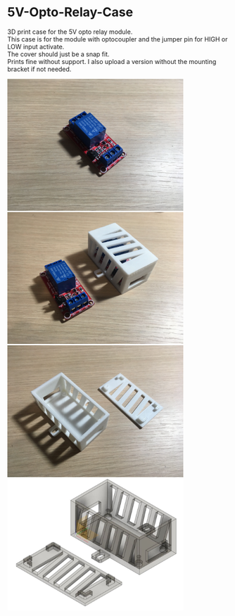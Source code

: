 # 5V-Opto-Relay-Case
3D print case for the 5V opto relay module.   
This case is for the module with optocoupler and the jumper pin for HIGH or LOW input activate.    
The cover should just be a snap fit.   
Prints fine without support.
I also upload a version without the mounting bracket if not needed.

<img src="https://github.com/RokubanRKB/5V-Opto-Relay-Case/blob/master/img/IMG_3578.JPG" width="400">
<img src="https://github.com/RokubanRKB/5V-Opto-Relay-Case/blob/master/img/IMG_3577.JPG" width="400">
<img src="https://github.com/RokubanRKB/5V-Opto-Relay-Case/blob/master/img/IMG_3579.JPG" width="400">
<img src="https://github.com/RokubanRKB/5V-Opto-Relay-Case/blob/master/img/5V_relay_case.JPG" width="400">
